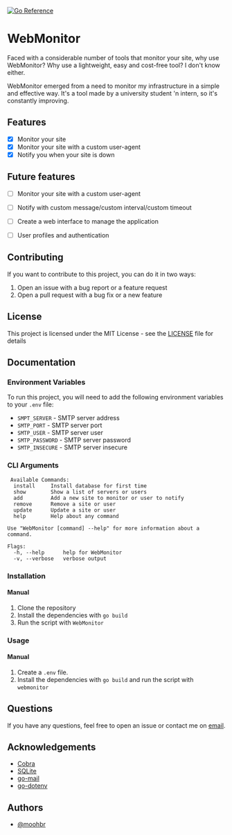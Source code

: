 [![Go Reference](https://pkg.go.dev/badge/github.com/moohbr/WebMonitor.svg)](https://pkg.go.dev/github.com/moohbr/WebMonitor)
# WebMonitor

Faced with a considerable number of tools that monitor your site, why use WebMonitor? Why use a lightweight, easy and cost-free tool? I don't know either.

WebMonitor emerged from a need to monitor my infrastructure in a simple and effective way.
It's a tool made by a university student 'n intern, so it's constantly improving.

## Features

- [x] Monitor your site
- [x] Monitor your site with a custom user-agent
- [x] Notify you when your site is down

## Future features

- [ ] Monitor your site with a custom user-agent
- [ ] Notify with custom message/custom interval/custom timeout
- [ ] Create a web interface to manage the application
- [ ] User profiles and authentication


## Contributing

If you want to contribute to this project, you can do it in two ways:

1. Open an issue with a bug report or a feature request
2. Open a pull request with a bug fix or a new feature

## License

This project is licensed under the MIT License - see the [LICENSE](LICENSE) file for details


## Documentation
### Environment Variables

To run this project, you will need to add the following environment variables to your `.env` file:

- `SMPT_SERVER` - SMTP server address
- `SMTP_PORT` - SMTP server port
- `SMTP_USER` - SMTP server user
- `SMTP_PASSWORD` - SMTP server password
- `SMTP_INSECURE` - SMTP server insecure

### CLI Arguments

```
 Available Commands:
  install     Install database for first time
  show        Show a list of servers or users
  add         Add a new site to monitor or user to notify
  remove      Remove a site or user
  update      Update a site or user
  help        Help about any command

Use "WebMonitor [command] --help" for more information about a command.  

Flags:
  -h, --help      help for WebMonitor
  -v, --verbose   verbose output
```

### Installation


#### Manual

1. Clone the repository
2. Install the dependencies with `go build`
3. Run the script with `WebMonitor`

### Usage


#### Manual

1. Create a `.env` file.
2. Install the dependencies with `go build` and run the script with `webmonitor`

## Questions

If you have any questions, feel free to open an issue or contact me on [email](mailto:moohbr@gmail.com).

## Acknowledgements

 - [Cobra](github.com/spf13/cobra)
 - [SQLite](github.com/mattn/go-sqlite3)
 - [go-mail](github.com/go-mail/mail)
 - [go-dotenv](github.com/joho/godotenv)


## Authors

- [@moohbr](https://www.github.com/moohbr)
